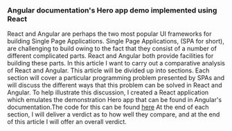 ### Angular documentation's Hero app demo implemented using React
React and Angular are perhaps the two most popular UI frameworks for building Single Page Applications.
Single Page Applications, (SPA for short), are challenging to build owing to the fact that they consist of a number of different complicated parts. React and Angular both provide facilities for building these parts.
In this article I want to carry out a comparative analysis of React and Angular. 
This article will be divided up into sections. Each section will cover a particular programming problem presented by SPAs and will discuss the different ways that this problem can be solved in React and Angular.
To help illustrate this discussion, I created a React application which emulates the demonstration Hero app that can be found in Angular's documentation.The code for this can be found [here](https://github.com/Richardinho/react-hero-app-with-routing)
At the end of each section, I will deliver a verdict as to how well they compare, and at the end of this article I will offer an overall verdict.
